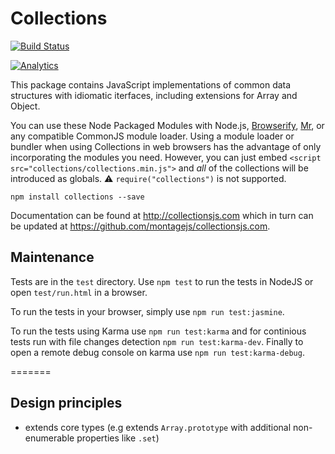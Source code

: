 
# Collections

[![Build Status](https://travis-ci.org/montagejs/collections.png?branch=master)](http://travis-ci.org/montagejs/collections)

[![Analytics](https://ga-beacon.appspot.com/UA-51771141-2/collections/readme)](https://github.com/igrigorik/ga-beacon)

This package contains JavaScript implementations of common data
structures with idiomatic iterfaces, including extensions for Array and
Object.

You can use these Node Packaged Modules with Node.js, [Browserify](https://github.com/substack/node-browserify),
[Mr](https://github.com/montagejs/mr), or any compatible CommonJS module loader.  Using a module loader
or bundler when using Collections in web browsers has the advantage of
only incorporating the modules you need.  However, you can just embed
`<script src="collections/collections.min.js">` and *all* of the
collections will be introduced as globals.  :warning:
`require("collections")` is not supported.

```
npm install collections --save
```

Documentation can be found at http://collectionsjs.com which in turn can be
updated at https://github.com/montagejs/collectionsjs.com.

## Maintenance

Tests are in the `test` directory. Use `npm test` to run the tests in
NodeJS or open `test/run.html` in a browser. 

To run the tests in your browser, simply use `npm run test:jasmine`.

To run the tests using Karma use `npm run test:karma` and for continious tests run with file changes detection `npm run test:karma-dev`. Finally to open a remote debug console on karma use `npm run test:karma-debug`.

=======
## Design principles

- extends core types (e.g extends `Array.prototype` with additional non-enumerable properties like `.set`)

